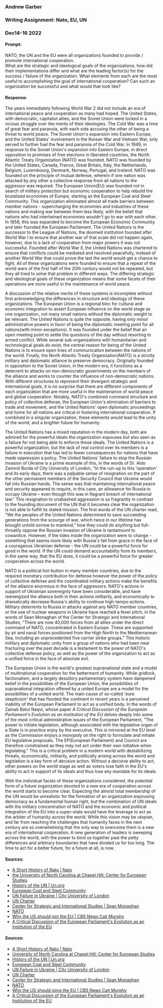 ### Andrew Garber
### Writing Assignment: Nato, EU, UN
### Dec14-16 2022

#### Prompt:
NATO, the UN and the EU were all organizations founded to provide / promote international cooperation.  
What are the strategic and ideological goals of the organizations; how did their implementations differ and what are the leading factor(s) for the success / failure of the organization.  What elements from each are the most useful to accomplishing the goal of international cooperation? Can such an organization be successful and what would that look like? 
#### Response:

The years immediately following World War 2 did not include an era of international peace and cooperation as many had hoped. The United States, with democratic, capitalist allies, and the Soviet Union were locked in a vicious struggle over the merits of their ideologies. The Cold War was a time of great fear and paranoia, with each side accusing the other of being a threat to world peace. The Soviet Union's expansion into Eastern Europe, and the United States' involvement in the Korean War and Vietnam War, only served to further fuel the fear and paranoia of the Cold War. In 1949, in response to the Soviet Union's expansion into Eastern Europe, in direct opposition to promises of free elections in liberated countries, the North Atlantic Treaty Organization (NATO) was founded. NATO was founded by the United States, Canada, France, Great Britain, Italy, the Netherlands, Belgium, Luxembourg, Denmark, Norway, Portugal, and Iceland. NATO was founded on the principle of mutual defense, wherein if one nation was attacked by any other a collective response from all nations to the aggressor was required. The European Union(EU) was founded not in search of military protection but economic cooperation to help rebuild the brutalized economies of Europe, starting as the European Coal and Steel Community. This organization eliminated almost all trade barriers between member nations - supercharging the economies and industries of these nations and making war between them less likely, with the belief that nations who had intertwined economies wouldn't go to war with each other. In 1958, this was expanded to become the European Economic Community and later founded the European Parliament. The United Nations is the successor to the League of Nations, the doomed institution founded after World War I to ensure that another war of that scale did not happen again, however, due to a lack of cooperation from major powers it was not successful. Founded after World War II, the United Nations was chartered to ensure that conflicts could be mediated and resolved peacefully, instead of another World War that could prove the last the world would get a chance to fight. All of these organizations were founded to ensure that a repeat of the world wars of the first half of the 20th century would not be repeated, but they all tried to solve that problem in different ways. The differing strategic and ideological goals of these organization means that some facets of their operations are more useful in the maintenance of world peace. 

A discussion of the relative merits of these systems is incomplete without first acknowledging the differences in structure and ideology of these organizations. The European Union is a regional bloc for cultural and economic integration to assert European influence on the world stage as one organization, not many small nations without the diplomatic weight to be relevant. The United Nations is quite the opposite, having only minor administrative powers in favor of being the diplomatic meeting point for all nations(with minor exceptions). It was founded under the belief that an open meeting point to settle the questions of the day without resorting to armed conflict. While several sub-organizations with humanitarian and technological goals do exist, the central reason for being of the United Nations is to ensure open lines of communication between the nations of the world. Finally, the North Atlantic Treaty Organization(NATO) is a strictly military and diplomatic alliance to preserve democracy. Originally founded in opposition to the Soviet Union, in the modern era, it functions as a deterrent to attacks on non-democratic governments on the members of the alliance and works to counter the influence of non-democratic nations. With different structures to represent their divergent strategic and international goals, it is no surprise that there are different components of each organization that are more useful in the maintenance of world peace and global cooperation. Notably, NATO's combined command structure and policy of collective defense, the European Union's elimination of barriers to trade and movement, and the United Nations' open diplomatic proceedings and home for all nations are critical in fostering international cooperation. If combined in a singular organization, these elements would lead to the unity of the world, and a brighter future for humanity.

The United Nations has a mixed reputation in the modern day, both are admired for the powerful ideals the organization espouses but also seen as a failure for not being able to enforce those ideals. The United Nations is a powerful organization, but the lack of real control over its members is a failure in execution that has led to fewer consequences for nations that have made oppression a policy.  The United Nations' failure to stop the Russian invasion of Ukraine is a prime example of this, in the words of Dr. Aldo Zammit Borda of City University of London, "In the run-up to this 'operation' and its early days, there was a palpable sense of resignation on the part of the other permanent members of the Security Council that Ukraine would fall into Russian hands. The sense was that maintaining international peace and security appeared to require, in this case, an allowance for Russia to occupy Ukraine – even though this was in flagrant breach of international law." This resignation to unabashed aggression is so fragrantly in contrast to the founding document of the UN that it becomes clear the organization is not able to fulfill its stated mission. The first words of the UN charter read, "We the peoples of the United Nations determined to save succeeding generations from the scourge of war, which twice in our lifetime has brought untold sorrow to mankind," how they could do anything but full-throatily oppose the Russian invasion of Ukraine is tantamount to cowardice. However, if the tides inside the organization were to change - something that seems more likely with Russia's fall from grace in the face of a courageous Ukrainian defense - the UN could be a powerful force for good in the world. If the UN could demand accountability from its members, in the same way, that the EU does, it could be a powerful force for greater cooperation across the world. 

NATO is a political hot-button in many member countries, due to the required monetary contribution for defense however the power of the policy of collective defense and the coordinated military actions make the benefits of the alliance enormous in the face of aggressors. NATO's actions in support of Ukrainian sovereignty have been considerable, and have reenergized the alliance both in their actions militarily, and economically to dramatically decrease Russia's ability to continue high-tempo actions. Military deterrents to Russia in attacks against any NATO member countries, or the use of nuclear weapons in Ukraine have reached a fever pitch, in the words of Sean Monaghan of the Center for Strategic and International Studies, "There are now 40,000 forces from all allies under the direct command of NATO, concentrated in Eastern Europe. These are supported by air and naval forces positioned from the High North to the Mediterranean Sea, including an unprecedented five carrier strike groups." This historic military and diplomatic unity from a group of nations who had been near fracturing over the past decade is a testament to the power of NATO's collective defense policy, as well as the power of the organization to act as a unified force in the face of absolute evil.

The European Union is the world's greatest supranational state and a model of multinational cooperation for the betterment of humanity. While gridlock, factionalism, and a largely desultory parliamentary system have dampened belief in the possibilities of the European Union, the possibilities of supranational integration offered by a united Europe are a model for the possibilities of a united world. The main cause of so-called 'euro skepticism' that has flooded the continent in recent years is a perceived inability of the European Parliament to act as a unified body. In the words of Zainab Batul Naqvi, whose paper *A Critical Discussion of the European Parliament's Evolution as an Institution of the EU* delves deeply into some of the most critical administrative issues of the European Parliament, "The power to initiate legislation, although associated with the legislative organ of a State is in practice enjoy by the executive. This is mirrored at the EU level as the Commission enjoys a monopoly on the right to formulate and initiate EU legislative proposals. The EP(European Parliament) and Council are therefore constrained as they may not act under their own initiative when legislating." This is a critical problem in a modern world with destabilizing threats, economically, militarily, and politically arising across the world and legislation is a key form of decisive action. Without a decisive ability to act, other powers on the world stage as well as voters lose faith in the EU's ability to act in support of its ideals and thus lose any mandate for its ideals.

With the individual facets of these organizations considered, the potential form of a future organization devoted to a new era of cooperation across the world starts to become clear. Expecting the almost total membership of the UN would be unrealistic for the formation of an organization espousing democracy as a fundamental human right, but the combination of UN ideals with the military concentration of NATO and the economic and political integration of the EU into a super-state would have the leverage to act as the arbiter of humanity across the world. While this vision may be utopian, and far from reaching the challenges that humanity faces in the next century are so overwhelming that the only way to overcome them is a new era of international cooperation. A new generation of leaders is sweeping across the world, with the power to bind us together past the petty differences and arbitrary boundaries that have divided us for too long. The time to act for a better future, for a future at all, is now.

#### Sources:
 - [A Short History of Nato | Nato](https://www.nato.int/cps/en/natohq/declassified_139339.htm)
 - [the University of North Carolina at Chapel Hill: Center for European Studies](https://europe.unc.edu/iron-curtain/history/the-birth-of-a-united-europe/)
 - [History of the UN | Un.org](https://www.un.org/un70/en/content/history/index.html)
 - [European Coal and Steel Community](https://www.britannica.com/topic/European-Coal-and-Steel-Community)   
 - [UN Failure in Ukraine | City University of London](https://www.city.ac.uk/news-and-events/news/2022/02/ukraine-and-the-failure-of-the-united-nations-security-council)
 - [UN Charter](https://www.un.org/en/about-us/un-charter)
 - [Center for Strategic and International Studies | Sean Monaghan](https://www.csis.org/analysis/nato-and-european-union-show-unity-and-resolve-brussels)
 - [NATO](https://www.nato.int/cps/en/natohq/news_209491.htm)
 - [Why the US should join the EU | CBS News Cait Murphy](https://www.cbsnews.com/news/why-the-us-should-join-the-eu/)
 - [A Critical Discussion of the European Parliament's Evolution as an Institution of the EU](https://www.birmingham.ac.uk/Documents/college-artslaw/gcfe/bjfe/issue-3/3-2-zainab-naqvi.pdf)

#### Sources:
 - [A Short History of Nato | Nato](https://www.nato.int/cps/en/natohq/declassified_139339.htm)
 - [University of North Carolina at Chapel Hill: Center for European Studies](https://europe.unc.edu/iron-curtain/history/the-birth-of-a-united-europe/)
 - [History of the UN | Un.org](https://www.un.org/un70/en/content/history/index.html)
 - [European Coal and Steel Community](https://www.britannica.com/topic/European-Coal-and-Steel-Community)   
 - [UN Failure in Ukraine | City University of London](https://www.city.ac.uk/news-and-events/news/2022/02/ukraine-and-the-failure-of-the-united-nations-security-council)
 - [UN Charter](https://www.un.org/en/about-us/un-charter)
 - [Center for Strategic and International Studies | Sean Monaghan](https://www.csis.org/analysis/nato-and-european-union-show-unity-and-resolve-brussels)
 - [NATO](https://www.nato.int/cps/en/natohq/news_209491.htm)
 - [Why the US should joing the EU | CBS News Cait Murphy](https://www.cbsnews.com/news/why-the-us-should-join-the-eu/)
 - [A Critical Discussion of the European Parliament's Evolution as an Institution of the EU](https://www.birmingham.ac.uk/Documents/college-artslaw/gcfe/bjfe/issue-3/3-2-zainab-naqvi.pdf)
